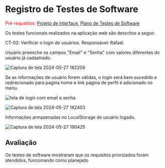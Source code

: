 # Registro de Testes de Software

<span style="color:red">Pré-requisitos: <a href="3-Projeto de Interface.md"> Projeto de Interface</a></span>, <a href="8-Plano de Testes de Software.md"> Plano de Testes de Software</a>

Os testes funcionais realizados na aplicação web são descritos a seguir.

CT-02: Verificar o login de usuários.
Responsável: Rafael.

Usuário preenche os campos "Email" e "Senha" com valores diferentes do usuário já cadastrado.

![Captura de tela 2024-05-27 182209](https://github.com/ICEI-PUC-Minas-PMV-ADS/pmv-ads-2024-e1-proj-web-t2-Escola-Segura/assets/164248210/4f92f6f1-cdc5-4bbd-801f-bc3c918cedf8)

Se as informações de usuário forem válidas, o login será bem sucedido e redirecionado para pagina home e link pagina de perfil é adicionado no menu.

![tela de login com email e senha](https://github.com/ICEI-PUC-Minas-PMV-ADS/pmv-ads-2024-e1-proj-web-t2-Escola-Segura/assets/164248210/3302d7db-fd83-4570-b031-bb0f059d419f)

![Captura de tela 2024-05-27 182403](https://github.com/ICEI-PUC-Minas-PMV-ADS/pmv-ads-2024-e1-proj-web-t2-Escola-Segura/assets/164248210/184bc440-fc52-45a7-9b3f-c9027d929a57)

Informações armazenadas no LocalStorage do usuário logado.

![Captura de tela 2024-05-27 190425](https://github.com/ICEI-PUC-Minas-PMV-ADS/pmv-ads-2024-e1-proj-web-t2-Escola-Segura/assets/164248210/1862e2d2-5928-4e49-a38a-bb2c8fdb7553)








## Avaliação

Os testes de software mostraram que os requisitos priorizados foram atendidos, funcionando como planejado

